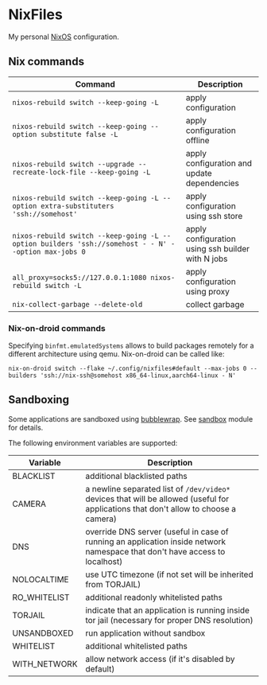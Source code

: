 <!-- markdownlint-configure-file
{ "line-length": { "line_length": 200 } }
-->

# NixFiles

My personal [NixOS](https://nixos.org/) configuration.

## Nix commands

| Command                                                                                             | Description                                       |
|-----------------------------------------------------------------------------------------------------|---------------------------------------------------|
| `nixos-rebuild switch --keep-going -L`                                                              | apply configuration                               |
| `nixos-rebuild switch --keep-going --option substitute false -L`                                    | apply configuration offline                       |
| `nixos-rebuild switch --upgrade --recreate-lock-file --keep-going -L`                               | apply configuration and update dependencies       |
| `nixos-rebuild switch --keep-going -L --option extra-substituters 'ssh://somehost'`                 | apply configuration using ssh store               |
| `nixos-rebuild switch --keep-going -L --option builders 'ssh://somehost - - N' --option max-jobs 0` | apply configuration using ssh builder with N jobs |
| `all_proxy=socks5://127.0.0.1:1080 nixos-rebuild switch -L`                                         | apply configuration using proxy                   |
| `nix-collect-garbage --delete-old`                                                                  | collect garbage                                   |

### Nix-on-droid commands

Specifying `binfmt.emulatedSystems` allows to build packages remotely for a different architecture using qemu. Nix-on-droid can be called like:

`nix-on-droid switch --flake ~/.config/nixfiles#default --max-jobs 0 --builders 'ssh://nix-ssh@somehost x86_64-linux,aarch64-linux - N'`

## Sandboxing

Some applications are sandboxed using [bubblewrap](https://github.com/containers/bubblewrap). See [sandbox](modules/sandbox.nix) module for details.

The following environment variables are supported:

| Variable     | Description                                                                                                                          |
| ------------ | ------------------------------------------------------------------------------------------------------------------------------------ |
| BLACKLIST    | additional blacklisted paths                                                                                                         |
| CAMERA       | a newline separated list of `/dev/video*` devices that will be allowed (useful for applications that don't allow to choose a camera) |
| DNS          | override DNS server (useful in case of running an application inside network namespace that don't have access to localhost)          |
| NOLOCALTIME  | use UTC timezone (if not set will be inherited from TORJAIL)                                                                         |
| RO_WHITELIST | additional readonly whitelisted paths                                                                                                |
| TORJAIL      | indicate that an application is running inside tor jail (necessary for proper DNS resolution)                                        |
| UNSANDBOXED  | run application without sandbox                                                                                                      |
| WHITELIST    | additional whitelisted paths                                                                                                         |
| WITH_NETWORK | allow network access (if it's disabled by default)                                                                                   |
